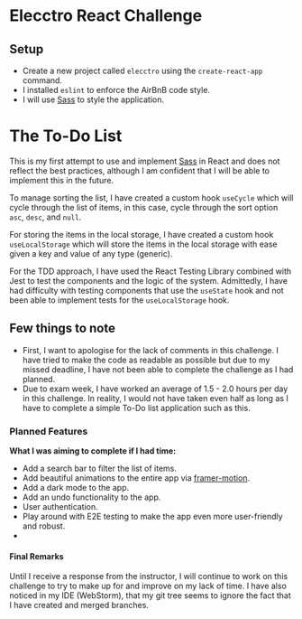 # Elecctro React Challenge
## Setup
- Create a new project called `elecctro` using the `create-react-app` command.
- I installed `eslint` to enforce the AirBnB code style.
- I will use [Sass](https://sass-lang.com/) to style the application.

# The To-Do List
This is my first attempt to use and implement [Sass](https://sass-lang.com/) in React and does not reflect the best practices,
although I am confident that I will be able to implement this in the future.

To manage sorting the list, I have created a custom hook `useCycle` which will cycle through the list of items, in this case, 
cycle through the sort option `asc`, `desc`, and `null`.

For storing the items in the local storage, I have created a custom hook `useLocalStorage` which will store the items in the local storage with
ease given a key and value of any type (generic).

For the TDD approach, I have used the React Testing Library combined with Jest to test the components and the logic of the system.
Admittedly, I have had difficulty with testing components that use the `useState` hook and not been able to implement
tests for the `useLocalStorage` hook.

## Few things to note
- First, I want to apologise for the lack of comments in this challenge. I have tried to make the code as readable as possible 
but due to my missed deadline, I have not been able to complete the challenge as I had planned.
- Due to exam week, I have worked an average of 1.5 - 2.0 hours per day in this challenge. In reality, I would not have taken even half as long
as I have to complete a simple To-Do list application such as this.

### Planned Features
**What I was aiming to complete if I had time:**
- Add a search bar to filter the list of items.
- Add beautiful animations to the entire app via [framer-motion](https://framer.com/motion/).
- Add a dark mode to the app.
- Add an undo functionality to the app.
- User authentication.
- Play around with E2E testing to make the app even more user-friendly and robust.
- 
#### Final Remarks
Until I receive a response from the instructor, I will continue to work on this challenge to try to make up for and 
improve on my lack of time. I have also noticed in my IDE (WebStorm), that my git tree seems to ignore the fact that I have
created and merged branches.
